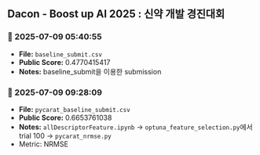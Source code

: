 ## Dacon - Boost up AI 2025 : 신약 개발 경진대회

### 📅 2025-07-09 05:40:55
- **File:** `baseline_submit.csv`
- **Public Score:** 0.4770415417
- **Notes:** baseline_submit을 이용한 submission

### 📅 2025-07-09 09:28:09
- **File:** `pycarat_baseline_submit.csv`
- **Public Score:** 0.6653761038
- **Notes:** `allDescriptorFeature.ipynb` -> `optuna_feature_selection.py`에서 trial 100 -> `pycarat_nrmse.py` 
- Metric: NRMSE
